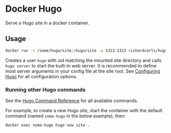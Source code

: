 # Docker Hugo

Serve a Hugo site in a docker container.

## Usage
```bash
docker run -v /some/hugo/site:/hugo/site -p 1313:1313 richardcarls/hugo
```
Creates a user `hugo` with uid matching the mounted site directory and calls `hugo server` to start the built-in web server. It is recommended to define most server arguments in your config file at the site root. See [Configuring Hugo](https://gohugo.io/overview/configuration/) for all configuration options.

### Running other Hugo commands
See the [Hugo Command Reference](https://gohugo.io/commands/) for all available commands.

For example, to create a new Hugo site, start the container with the default command (named `some-hugo` in the below example), then:
```bash
docker exec some-hugo hugo new site .
```
